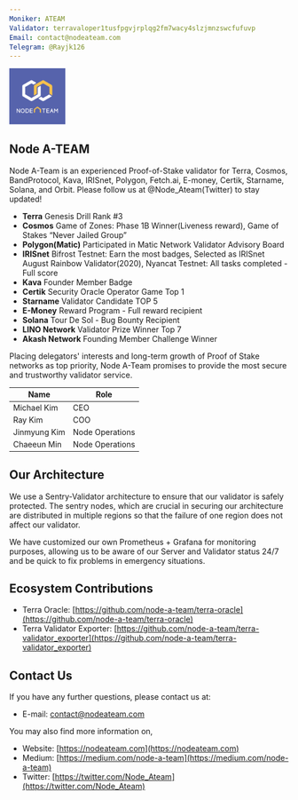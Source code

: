 ```yaml
---
Moniker: ATEAM
Validator: terravaloper1tusfpgvjrplqg2fm7wacy4slzjmnzswcfufuvp
Email: contact@nodeateam.com
Telegram: @Rayjk126
---
```


<img src="https://github.com/node-a-team/validator-profiles/blob/master/validators/terravaloper1tusfpgvjrplqg2fm7wacy4slzjmnzswcfufuvp/logo.png" width="20%"></img>  
    

## Node A-TEAM
Node A-Team is an experienced Proof-of-Stake validator for Terra, Cosmos, BandProtocol, Kava, IRISnet, Polygon, Fetch.ai, E-money, Certik, Starname, Solana, and Orbit. Please follow us at @Node_Ateam(Twitter) to stay updated!

- **Terra** Genesis Drill Rank #3  
- **Cosmos** Game of Zones: Phase 1B Winner(Liveness reward), Game of Stakes “Never Jailed Group”  
- **Polygon(Matic)** Participated in Matic Network Validator Advisory Board  
- **IRISnet** Bifrost Testnet: Earn the most badges, Selected as IRISnet August Rainbow Validator(2020), Nyancat Testnet: All tasks completed - Full score  
- **Kava** Founder Member Badge  
- **Certik** Security Oracle Operator Game Top 1
- **Starname** Validator Candidate TOP 5  
- **E-Money** Reward Program - Full reward recipient  
- **Solana** Tour De Sol - Bug Bounty Recipient  
- **LINO Network** Validator Prize Winner Top 7  
- **Akash Network** Founding Member Challenge Winner  

Placing delegators' interests and long-term growth of Proof of Stake networks as top priority, Node A-Team promises to provide the most secure and trustworthy validator service.

| Name            | Role                                 |
| --------------- | ------------------------------------ |
| Michael Kim     | CEO                                  |
| Ray Kim         | COO                                  |
| Jinmyung Kim    | Node Operations                      |
| Chaeeun Min     | Node Operations                      |


## Our Architecture
We use a Sentry-Validator architecture to ensure that our validator is safely protected. The sentry nodes, which are crucial in securing our architecture are distributed in multiple regions so that the failure of one region does not affect our validator.

We have customized our own Prometheus + Grafana for monitoring purposes, allowing us to be aware of our Server and Validator status 24/7 and be quick to fix problems in emergency situations.

## Ecosystem Contributions
- Terra Oracle: [https://github.com/node-a-team/terra-oracle](https://github.com/node-a-team/terra-oracle)
- Terra Validator Exporter: [https://github.com/node-a-team/terra-validator_exporter](https://github.com/node-a-team/terra-validator_exporter)

## Contact Us
If you have any further questions, please contact us at:
- E-mail: contact@nodeateam.com


You may also find more information on,
- Website: [https://nodeateam.com](https://nodeateam.com)
- Medium: [https://medium.com/node-a-team](https://medium.com/node-a-team)
- Twitter: [https://twitter.com/Node_Ateam](https://twitter.com/Node_Ateam)
